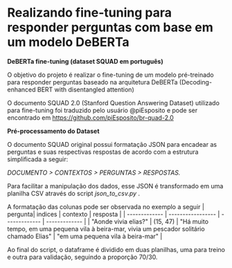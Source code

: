 # Realizando fine-tuning para responder perguntas com base em um modelo DeBERTa
**DeBERTa fine-tuning (dataset SQUAD em português)**

O objetivo do projeto é realizar o fine-tuning de um modelo pré-treinado para responder perguntas baseado na arquitetura DeBERTa (Decoding-enhanced BERT with disentangled attention)

O documento SQUAD 2.0 (Stanford Question Answering Dataset) utilizado para fine-tuning foi traduzido pelo usuário @piEsposito e pode ser encontrado em https://github.com/piEsposito/br-quad-2.0

**Pré-processamento do Dataset**


O documento SQUAD original possui formatação JSON para encadear as perguntas e suas respectivas respostas de acordo com a estrutura simplificada a seguir:

_DOCUMENTO > CONTEXTOS > PERGUNTAS > RESPOSTAS._


Para facilitar a manipulação dos dados, esse JSON é transformado em uma planilha CSV através do script _json_to_csv.py_ .

A formatação das colunas pode ser observada no exemplo a seguir 
| pergunta| indices | contexto  | resposta | 
| ------------- | ----------------- | ------------- | ------------- |
| "Aonde vivia elias?"  |     (15, 47)      | "Há muito tempo, em uma pequena vila à beira-mar, vivia um pescador solitário chamado Elias"   | "em uma pequena vila à beira-mar"  |


Ao final do script, o dataframe é dividido em duas planilhas, uma para treino e outra para validação, seguindo a proporção 70/30.

